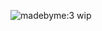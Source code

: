 ![madebyme:3](https://cdn.discordapp.com/attachments/1162965741780344946/1226564908166938684/ezgif.com-added-text.gif?ex=66253a96&is=6612c596&hm=460fa20bcc30e1843abdc522c2ced32e938cc47273b91497fa2537eb121a00f6&)
wip
